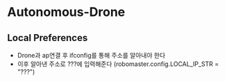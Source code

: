 # Autonomous-Drone

## Local Preferences
- Drone과 ap연결 후 ifconfig를 통해 주소를 알아내야 한다
- 이후 알아낸 주소로 ???에 입력해준다 (robomaster.config.LOCAL_IP_STR = "???")
